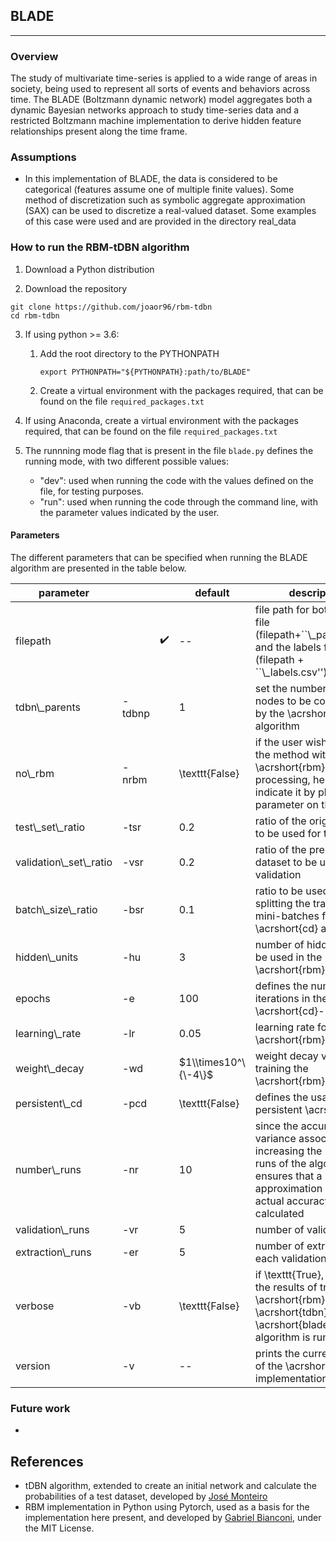 ## BLADE

--------------------

### Overview
The study of multivariate time-series is applied to a wide range of areas in society, being used to represent all sorts of events and behaviors across time. The BLADE (Boltzmann dynamic network) model aggregates both a dynamic Bayesian networks approach to study time-series data and a restricted Boltzmann machine implementation to derive hidden feature relationships present along the time frame.

### Assumptions
- In this implementation of BLADE, the data is considered to be categorical (features assume one of multiple finite values). Some method of discretization such as symbolic aggregate approximation (SAX) can be used to discretize a real-valued dataset. Some examples of this case were used and are provided in the directory real_data


### How to run the RBM-tDBN algorithm
1. Download a Python distribution

2. Download the repository

```
git clone https://github.com/joaor96/rbm-tdbn
cd rbm-tdbn
```

3. If using python >= 3.6:

    1. Add the root directory to the PYTHONPATH
        ```
        export PYTHONPATH="${PYTHONPATH}:path/to/BLADE"
        ```
    2. Create a virtual environment with the packages required, that can be found on the file ```required_packages.txt```

4. If using Anaconda, create a virtual environment with the packages required, that can be found on the file ```required_packages.txt```

5. The runnning mode flag that is present in the file ```blade.py``` defines the running mode, with two different possible values:

    - "dev": used when running the code with the values defined on the file, for testing purposes.
    - "run": used when running the code through the command line, with the parameter values indicated by the user.

#### Parameters

The different parameters that can be specified when running the BLADE algorithm are presented in the table below.

| parameter                  |         |       | default              | description                                                                                                                                                                 |
|----------------------------|---------|-------------|----------------------|-----------------------------------------------------------------------------------------------------------------------------------------------------------------------------|
| filepath                   |         | :heavy_check_mark: | \-\-                 | file path for both the data file \(filepath\+\``\\\_parsed\.csv''\) and the labels file \(filepath \+ ``\\\_labels\.csv''\)                                                 |
| tdbn\\\_parents            | \-tdbnp |             | 1                    | set the number of parent nodes to be considered by the \\acrshort\{tdbn\} algorithm                                                                                         |
| no\\\_rbm                  | \-nrbm  |             | \\texttt\{False\}    | if the user wishes to run the method without the \\acrshort\{rbm\} pre\-processing, he should indicate it by placing this parameter on the input                            |
| test\\\_set\\\_ratio       | \-tsr   |             | 0\.2                 | ratio of the original data to be used for testing                                                                                                                           |
| validation\\\_set\\\_ratio | \-vsr   |             | 0\.2                 | ratio of the pre\-training dataset to be used for validation                                                                                                                |
| batch\\\_size\\\_ratio     | \-bsr   |             | 0\.1                 | ratio to be used when splitting the training set in mini\-batches for the \\acrshort\{cd\} algorithm                                                                        |
| hidden\\\_units            | \-hu    |             | 3                    | number of hidden units to be used in the \\acrshort\{rbm\}s                                                                                                                 |
| epochs                     | \-e     |             | 100                  | defines the number of iterations in the \\acrshort\{cd\}\-1 algorithm                                                                                                       |
| learning\\\_rate           | \-lr    |             | 0\.05                | learning rate for the \\acrshort\{rbm\}                                                                                                                                     |
| weight\\\_decay            | \-wd    |             | $1\\times10^\{\-4\}$ | weight decay value when training the \\acrshort\{rbm\}                                                                                                                      |
| persistent\\\_cd           | \-pcd   |             | \\texttt\{False\}    | defines the usage of persistent \\acrshort\{cd\}\.                                                                                                                          |
| number\\\_runs             | \-nr    |             | 10                   | since the accuracy has a variance associated, increasing the number of runs of the algorithm ensures that a better approximation of the actual accuracy value is calculated |
| validation\\\_runs         | \-vr    |             | 5                    | number of validation runs                                                                                                                                                   |
| extraction\\\_runs         | \-er    |             | 5                    | number of extractions in each validation cycle                                                                                                                              |
| verbose                    | \-vb    |             | \\texttt\{False\}    | if \\texttt\{True\}, it prints the results of training the \\acrshort\{rbm\} and \\acrshort\{tdbn\} while the \\acrshort\{blade\} algorithm is running                      |
| version                    | \-v     |             | \-\-                 | prints the current version of the \\acrshort\{blade\} implementation                                                                                                        |


### Future work
- 



## References
- tDBN algorithm, extended to create an initial network and calculate the probabilities of a test dataset, developed by [José Monteiro]
- RBM implementation in Python using Pytorch, used as a basis for the implementation here present, and developed by [Gabriel Bianconi], under the MIT License.

<!-- Links -->

[Gabriel Bianconi]: https://github.com/GabrielBianconi/pytorch-rbm

[José Monteiro]: https://github.com/josemonteiro/tDBN


